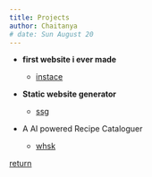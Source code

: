 ```yaml
---
title: Projects
author: Chaitanya
# date: Sun August 20
---
```


- **first website i ever made**
  - [instace](https://instace.vercel.app)

- **Static website generator**
  - [ssg](https://github.com/chaitanya02082000/Static-Site-Generator)

- A AI powered Recipe Cataloguer
  - [whsk](whsk.netlify.app)

[return](./index.html)
